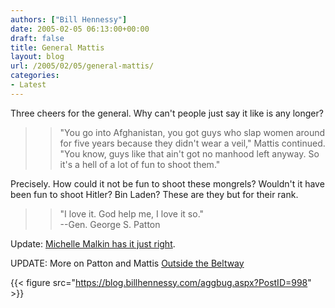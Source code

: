 ```yaml
---
authors: ["Bill Hennessy"]
date: 2005-02-05 06:13:00+00:00
draft: false
title: General Mattis
layout: blog
url: /2005/02/05/general-mattis/
categories:
- Latest
---
```


Three cheers for the general. Why can't people just say it like is any longer?




> 

> 
> > 

>> 
>> "You go into Afghanistan, you got guys who slap women around for
five years because they didn't wear a veil," Mattis continued. "You
know, guys like that ain't got no manhood left anyway. So it's a hell
of a lot of fun to shoot them." 
>> 
>> 
> 
> 




Precisely. How could it not be fun to shoot these
mongrels? Wouldn't it have been fun to shoot Hitler? Bin
Laden? These are they but for their rank.




> 

> 
> > 

>> 
>> "I love it. God help me, I love it so."  
--Gen.
George S. Patton
>> 
>> 

>> 
>> 
> 
> 




Update: [Michelle Malkin has it just right](https://michellemalkin.com/archives/001435.htm).  






UPDATE: More on Patton and Mattis [Outside the Beltway](https://www.outsidethebeltway.com/archives/9150)  



{{< figure src="https://blog.billhennessy.com/aggbug.aspx?PostID=998" >}}

